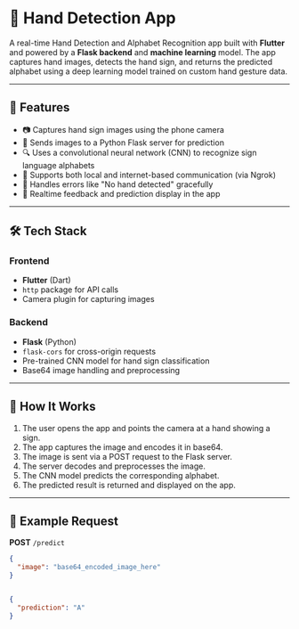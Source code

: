 # 🤚 Hand Detection App

A real-time Hand Detection and Alphabet Recognition app built with **Flutter** and powered by a **Flask backend** and **machine learning** model. The app captures hand images, detects the hand sign, and returns the predicted alphabet using a deep learning model trained on custom hand gesture data.

---

## 📱 Features

- 📷 Captures hand sign images using the phone camera
- 🧠 Sends images to a Python Flask server for prediction
- 🔍 Uses a convolutional neural network (CNN) to recognize sign language alphabets
- 📡 Supports both local and internet-based communication (via Ngrok)
- 🧼 Handles errors like "No hand detected" gracefully
- 🔄 Realtime feedback and prediction display in the app

---

## 🛠 Tech Stack

### Frontend
- **Flutter** (Dart)
- `http` package for API calls
- Camera plugin for capturing images

### Backend
- **Flask** (Python)
- `flask-cors` for cross-origin requests
- Pre-trained CNN model for hand sign classification
- Base64 image handling and preprocessing

---

## 🔌 How It Works

1. The user opens the app and points the camera at a hand showing a sign.
2. The app captures the image and encodes it in base64.
3. The image is sent via a POST request to the Flask server.
4. The server decodes and preprocesses the image.
5. The CNN model predicts the corresponding alphabet.
6. The predicted result is returned and displayed on the app.

---

## 🧪 Example Request

**POST** `/predict`
```json
{
  "image": "base64_encoded_image_here"
}


{
  "prediction": "A"
}

